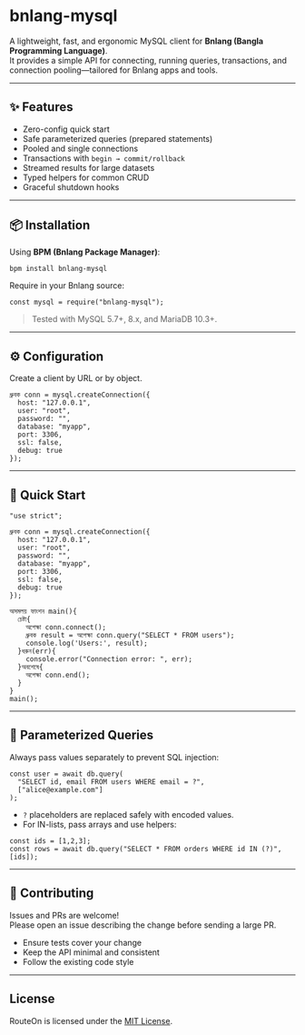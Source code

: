 # bnlang-mysql

A lightweight, fast, and ergonomic MySQL client for **Bnlang (Bangla Programming Language)**.  
It provides a simple API for connecting, running queries, transactions, and connection pooling—tailored for Bnlang apps and tools.

---

## ✨ Features

- Zero-config quick start
- Safe parameterized queries (prepared statements)
- Pooled and single connections
- Transactions with `begin → commit/rollback`
- Streamed results for large datasets
- Typed helpers for common CRUD
- Graceful shutdown hooks

---

## 📦 Installation

Using **BPM (Bnlang Package Manager)**:

```bash
bpm install bnlang-mysql
```

Require in your Bnlang source:

```bnl
const mysql = require("bnlang-mysql");
```

> Tested with MySQL 5.7+, 8.x, and MariaDB 10.3+.

---

## ⚙️ Configuration

Create a client by URL or by object.

```bnl
ধ্রুবক conn = mysql.createConnection({
  host: "127.0.0.1",
  user: "root",
  password: "",
  database: "myapp",
  port: 3306,
  ssl: false,
  debug: true
});
```
---

## 🚀 Quick Start

```bnl
"use strict";

ধ্রুবক conn = mysql.createConnection({
  host: "127.0.0.1",
  user: "root",
  password: "",
  database: "myapp",
  port: 3306,
  ssl: false,
  debug: true
});

অসমলয় ফাংশন main(){
  চেষ্টা{
    অপেক্ষা conn.connect();
    ধ্রুবক result = অপেক্ষা conn.query("SELECT * FROM users");
    console.log('Users:', result);
  }ধরুন(err){
    console.error("Connection error: ", err);
  }অবশেষে{
    অপেক্ষা conn.end();
  }
}
main();
```

---

## 🔐 Parameterized Queries

Always pass values separately to prevent SQL injection:

```bnl
const user = await db.query(
  "SELECT id, email FROM users WHERE email = ?",
  ["alice@example.com"]
);
```

- `?` placeholders are replaced safely with encoded values.
- For IN-lists, pass arrays and use helpers:

```bnl
const ids = [1,2,3];
const rows = await db.query("SELECT * FROM orders WHERE id IN (?)", [ids]);
```

---

## 🤝 Contributing

Issues and PRs are welcome!  
Please open an issue describing the change before sending a large PR.

- Ensure tests cover your change
- Keep the API minimal and consistent
- Follow the existing code style

---

## License

RouteOn is licensed under the [MIT License](./LICENSE).